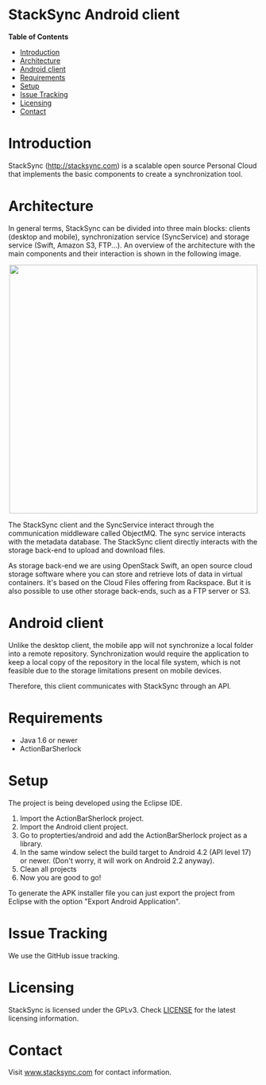 StackSync Android client
========================


**Table of Contents**

- [Introduction](#introduction)
- [Architecture](#architecture)
- [Android client](#android-client)
- [Requirements](#requirements)
- [Setup](#setup)
- [Issue Tracking](#issue-tracking)
- [Licensing](#licensing)
- [Contact](#contact)


# Introduction

StackSync (<http://stacksync.com>) is a scalable open source Personal Cloud
that implements the basic components to create a synchronization tool.


# Architecture

In general terms, StackSync can be divided into three main blocks: clients
(desktop and mobile), synchronization service (SyncService) and storage
service (Swift, Amazon S3, FTP...). An overview of the architecture
with the main components and their interaction is shown in the following image.

<p align="center">
  <img width="500" src="https://raw.github.com/stacksync/desktop/master/res/stacksync-architecture.png">
</p>

The StackSync client and the SyncService interact through the communication
middleware called ObjectMQ. The sync service interacts with the metadata
database. The StackSync client directly interacts with the storage back-end
to upload and download files.

As storage back-end we are using OpenStack Swift, an open source cloud storage
software where you can store and retrieve lots of data in virtual containers.
It's based on the Cloud Files offering from Rackspace. But it is also possible
to use other storage back-ends, such as a FTP server or S3.


# Android client

Unlike the desktop client, the mobile app will not synchronize a local folder into a remote
repository. Synchronization would require the application to keep a local copy of the
repository in the local file system, which is not feasible due to the storage limitations present on
mobile devices.

Therefore, this client communicates with StackSync through an API. 



# Requirements

* Java 1.6 or newer
* ActionBarSherlock 

# Setup

The project is being developed using the Eclipse IDE. 

1. Import the ActionBarSherlock project.
2. Import the Android client project.
3. Go to propterties/android and add the ActionBarSherlock project as a library.
4. In the same window select the build target to Android 4.2 (API level 17) or newer. (Don't worry, it will work on Android 2.2 anyway).
5. Clean all projects
6. Now you are good to go!


To generate the APK installer file you can just export the project from Eclipse with the option "Export Android Application".


# Issue Tracking
We use the GitHub issue tracking.

# Licensing
StackSync is licensed under the GPLv3. Check [LICENSE](LICENSE) for the latest
licensing information.

# Contact
Visit www.stacksync.com for contact information.
